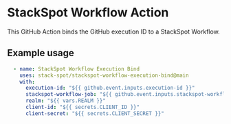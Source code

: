 # StackSpot Workflow Action

This GitHub Action binds the GitHub execution ID to a StackSpot Workflow.

## Example usage

```yaml
  - name: StackSpot Workflow Execution Bind
    uses: stack-spot/stackspot-workflow-execution-bind@main
    with:
      execution-id: "${{ github.event.inputs.execution-id }}"
      stackspot-workflow-job: "${{ github.event.inputs.stackspot-workflow-job }}"
      realm: "${{ vars.REALM }}"
      client-id: "${{ secrets.CLIENT_ID }}"
      client-secret: "${{ secrets.CLIENT_SECRET }}"
```
